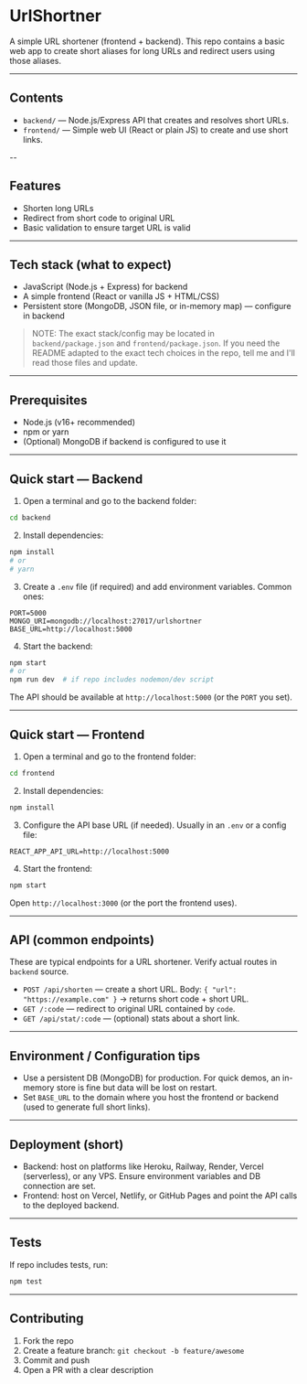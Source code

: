 # UrlShortner

A simple URL shortener (frontend + backend). This repo contains a basic web app to create short aliases for long URLs and redirect users using those aliases.

---

## Contents

* `backend/` — Node.js/Express API that creates and resolves short URLs.
* `frontend/` — Simple web UI (React or plain JS) to create and use short links.

--

## Features

* Shorten long URLs
* Redirect from short code to original URL
* Basic validation to ensure target URL is valid

---

## Tech stack (what to expect)

* JavaScript (Node.js + Express) for backend
* A simple frontend (React or vanilla JS + HTML/CSS)
* Persistent store (MongoDB, JSON file, or in-memory map) — configure in backend

> NOTE: The exact stack/config may be located in `backend/package.json` and `frontend/package.json`. If you need the README adapted to the exact tech choices in the repo, tell me and I'll read those files and update.

---

## Prerequisites

* Node.js (v16+ recommended)
* npm or yarn
* (Optional) MongoDB if backend is configured to use it

---

## Quick start — Backend

1. Open a terminal and go to the backend folder:

```bash
cd backend
```

2. Install dependencies:

```bash
npm install
# or
# yarn
```

3. Create a `.env` file (if required) and add environment variables. Common ones:

```env
PORT=5000
MONGO_URI=mongodb://localhost:27017/urlshortner
BASE_URL=http://localhost:5000
```

4. Start the backend:

```bash
npm start
# or
npm run dev  # if repo includes nodemon/dev script
```

The API should be available at `http://localhost:5000` (or the `PORT` you set).

---

## Quick start — Frontend

1. Open a terminal and go to the frontend folder:

```bash
cd frontend
```

2. Install dependencies:

```bash
npm install
```

3. Configure the API base URL (if needed). Usually in an `.env` or a config file:

```env
REACT_APP_API_URL=http://localhost:5000
```

4. Start the frontend:

```bash
npm start
```

Open `http://localhost:3000` (or the port the frontend uses).

---

## API (common endpoints)

These are typical endpoints for a URL shortener. Verify actual routes in `backend` source.

* `POST /api/shorten` — create a short URL. Body: `{ "url": "https://example.com" }` → returns short code + short URL.
* `GET /:code` — redirect to original URL contained by `code`.
* `GET /api/stat/:code` — (optional) stats about a short link.

---

## Environment / Configuration tips

* Use a persistent DB (MongoDB) for production. For quick demos, an in-memory store is fine but data will be lost on restart.
* Set `BASE_URL` to the domain where you host the frontend or backend (used to generate full short links).

---

## Deployment (short)

* Backend: host on platforms like Heroku, Railway, Render, Vercel (serverless), or any VPS. Ensure environment variables and DB connection are set.
* Frontend: host on Vercel, Netlify, or GitHub Pages and point the API calls to the deployed backend.

---

## Tests

If repo includes tests, run:

```bash
npm test
```

---

## Contributing

1. Fork the repo
2. Create a feature branch: `git checkout -b feature/awesome`
3. Commit and push
4. Open a PR with a clear description


